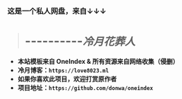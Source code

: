 ### 这是一个私人网盘，来自↓↓↓
> # ----------*`冷月花葬人`*

- **本站模板来自 OneIndex & 所有资源来自网络收集（侵删）**
- **冷月博客：`https://love8023.ml`**
- **如果你喜欢此项目，欢迎打赏原作者**
- **项目地址：`https://github.com/donwa/oneindex`**
